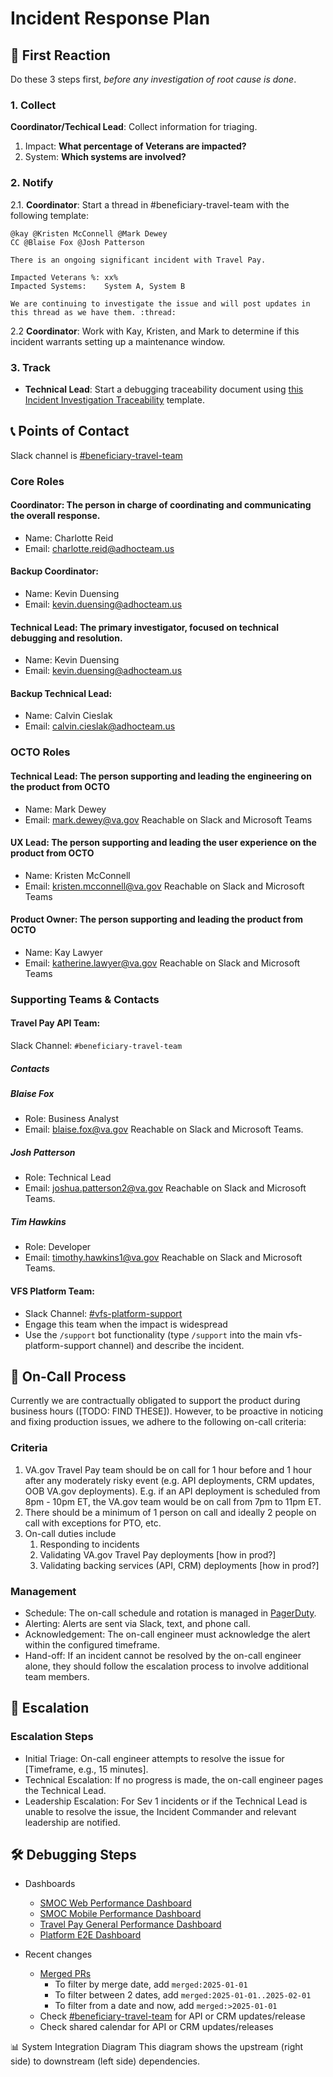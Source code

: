 # Incident Response Plan
## 🚨 First Reaction
Do these 3 steps first, _before any investigation of root cause is done_.

### 1. Collect
**Coordinator/Techical Lead**: Collect information for triaging.

1. Impact: **What percentage of Veterans are impacted?**
2. System: **Which systems are involved?**

### 2. Notify
2.1. **Coordinator**: Start a thread in #beneficiary-travel-team with the following template:
```
@kay @Kristen McConnell @Mark Dewey
CC @Blaise Fox @Josh Patterson

There is an ongoing significant incident with Travel Pay. 

Impacted Veterans %: xx%
Impacted Systems:    System A, System B

We are continuing to investigate the issue and will post updates in this thread as we have them. :thread:
```

2.2 **Coordinator**: Work with Kay, Kristen, and Mark to determine if this incident warrants setting up a maintenance window.

### 3. Track
- **Technical Lead**: Start a debugging traceability document using [this Incident Investigation Traceability]() template. 

## 📞 Points of Contact
Slack channel is [#beneficiary-travel-team](https://dsva.slack.com/archives/C05UTPZRZFY)

### Core Roles
#### Coordinator: The person in charge of coordinating and communicating the overall response.
- Name: Charlotte Reid
- Email: charlotte.reid@adhocteam.us

#### Backup Coordinator:
- Name: Kevin Duensing
- Email: kevin.duensing@adhocteam.us

#### Technical Lead: The primary investigator, focused on technical debugging and resolution.
- Name: Kevin Duensing
- Email: kevin.duensing@adhocteam.us

#### Backup Technical Lead:
- Name: Calvin Cieslak
- Email: calvin.cieslak@adhocteam.us

### OCTO Roles
#### Technical Lead: The person supporting and leading the engineering on the product from OCTO
- Name: Mark Dewey
- Email: mark.dewey@va.gov
Reachable on Slack and Microsoft Teams

#### UX Lead: The person supporting and leading the user experience on the product from OCTO
- Name: Kristen McConnell 
- Email: kristen.mcconnell@va.gov 
Reachable on Slack and Microsoft Teams

#### Product Owner: The person supporting and leading the product from OCTO
- Name: Kay Lawyer
- Email: katherine.lawyer@va.gov 
Reachable on Slack and Microsoft Teams

### Supporting Teams & Contacts
#### Travel Pay API Team:
Slack Channel: `#beneficiary-travel-team`

##### Contacts
##### Blaise Fox
- Role: Business Analyst
- Email: blaise.fox@va.gov 
Reachable on Slack and Microsoft Teams.

##### Josh Patterson
- Role: Technical Lead
- Email: joshua.patterson2@va.gov
Reachable on Slack and Microsoft Teams.

##### Tim Hawkins
- Role: Developer
- Email: timothy.hawkins1@va.gov 
Reachable on Slack and Microsoft Teams.

#### VFS Platform Team:
- Slack Channel: [#vfs-platform-support](https://dsva.slack.com/archives/CBU0KDSB1)
- Engage this team when the impact is widespread
- Use the `/support` bot functionality (type `/support` into the main vfs-platform-support channel)
and describe the incident.

## 🔄 On-Call Process
Currently we are contractually obligated to support the product during business hours ([TODO: FIND THESE]). However, to 
be proactive in noticing and fixing production issues, we adhere to the following on-call criteria:

### Criteria
1. VA.gov Travel Pay team should be on call for 1 hour before and 1 hour after any moderately risky
   event (e.g. API deployments, CRM updates, OOB VA.gov deployments). E.g. if an API deployment is 
   scheduled from 8pm - 10pm ET, the VA.gov team would be on call from 7pm to 11pm ET.
2. There should be a minimum of 1 person on call and ideally 2 people on call with exceptions for PTO, etc.
3. On-call duties include
   1. Responding to incidents
   2. Validating VA.gov Travel Pay deployments [how in prod?]
   3. Validating backing services (API, CRM) deployments [how in prod?]

### Management
- Schedule: The on-call schedule and rotation is managed in [PagerDuty]().
- Alerting: Alerts are sent via Slack, text, and phone call.
- Acknowledgement: The on-call engineer must acknowledge the alert within the configured timeframe.
- Hand-off: If an incident cannot be resolved by the on-call engineer alone, they should follow the escalation process to involve additional team members.

## 🚀 Escalation
### Escalation Steps
- Initial Triage: On-call engineer attempts to resolve the issue for [Timeframe, e.g., 15 minutes].
- Technical Escalation: If no progress is made, the on-call engineer pages the Technical Lead.
- Leadership Escalation: For Sev 1 incidents or if the Technical Lead is unable to resolve the issue, the Incident Commander and relevant leadership are notified.

## 🛠️ Debugging Steps

- Dashboards
  - [SMOC Web Performance Dashboard](https://vagov.ddog-gov.com/dashboard/27b-m6k-7an/travel-pay-smoc-performance-dashboard?fromUser=true&index=%2A&refresh_mode=sliding&tpl_var_Environment%5B0%5D=eks-prod&from_ts=1754571611026&to_ts=1754658011026&live=true)
  - [SMOC Mobile Performance Dashboard](https://vagov.ddog-gov.com/dashboard/rhb-i5t-2sv/travel-pay-mobile-smoc-performance-dashboard?fromUser=false&refresh_mode=sliding&tpl_var_Environment%5B0%5D=eks-prod&from_ts=1754591648680&to_ts=1754678048680&live=true)
  - [Travel Pay General Performance Dashboard](https://vagov.ddog-gov.com/dashboard/crx-9dc-4y6/travel-pay-performance-dashboard?fromUser=false&refresh_mode=sliding&tpl_var_Environment%5B0%5D=eks-prod&from_ts=1754663672000&to_ts=1754678072000&live=true)
  - [Platform E2E Dashboard](https://vagov.ddog-gov.com/dashboard/u27-88d-58v/platform-e2e?fromUser=false&refresh_mode=sliding&tpl_var_env%5B0%5D=eks-prod&from_ts=1754505297084&to_ts=1754678097084&live=true)

- Recent changes
  - [Merged PRs](https://github.com/search?q=repo%3Adepartment-of-veterans-affairs%2Fvets-website+type%3APR+author%3Akjduensing+author%3Aseesleestak+author%3Aliztownd+author%3Abellepx0+author%3Ascohen-theta+author%3Aasiisii+author%3Apmclaren19+is%3Amerged+&type=pullrequests)
    - To filter by merge date, add `merged:2025-01-01`
    - To filter between 2 dates, add `merged:2025-01-01..2025-02-01`
    - To filter from a date and now, add `merged:>2025-01-01`
  - Check [#beneficiary-travel-team](https://dsva.slack.com/archives/C05UTPZRZFY) for API or CRM updates/release
  - Check shared calendar for API or CRM updates/releases

📊 System Integration Diagram
This diagram shows the upstream (right side) to downstream (left side) dependencies.

